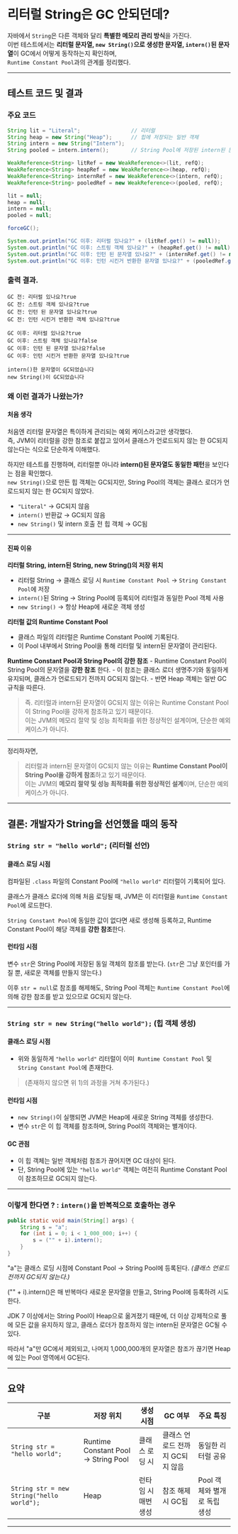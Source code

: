 # 리터럴 String은 GC 안되던데?

자바에서 `String`은 다른 객체와 달리 **특별한 메모리 관리 방식**을 가진다.  
이번 테스트에서는 **리터럴 문자열, `new String()`으로 생성한 문자열, `intern()`된 문자열**이 GC에서 어떻게 동작하는지 확인하며,  
`Runtime Constant Pool`과의 관계를 정리했다.

---

## 테스트 코드 및 결과

### 주요 코드

```java
String lit = "Literal";                // 리터럴
String heap = new String("Heap");      // 힙에 저장되는 일반 객체
String intern = new String("Intern");
String pooled = intern.intern();       // String Pool에 저장된 intern된 문자열

WeakReference<String> litRef = new WeakReference<>(lit, refQ);
WeakReference<String> heapRef = new WeakReference<>(heap, refQ);
WeakReference<String> internRef = new WeakReference<>(intern, refQ);
WeakReference<String> pooledRef = new WeakReference<>(pooled, refQ);

lit = null;
heap = null;
intern = null;
pooled = null;

forceGC();

System.out.println("GC 이후: 리터럴 있나요?" + (litRef.get() != null));
System.out.println("GC 이후: 스트링 객체 있나요?" + (heapRef.get() != null)); 
System.out.println("GC 이후: 인턴 된 문자열 있나요?" + (internRef.get() != null)); 
System.out.println("GC 이후: 인턴 시킨거 반환한 문자열 있나요?" + (pooledRef.get() != null));

```
### 출력 결과.

```text
GC 전: 리터럴 있나요?true
GC 전: 스트링 객체 있나요?true
GC 전: 인턴 된 문자열 있나요?true
GC 전: 인턴 시킨거 반환한 객체 있나요?true

GC 이후: 리터럴 있나요?true
GC 이후: 스트링 객체 있나요?false
GC 이후: 인턴 된 문자열 있나요?false
GC 이후: 인턴 시킨거 반환한 문자열 있나요?true

intern()한 문자열이 GC되었습니다
new String()이 GC되었습니다

```

### 왜 이런 결과가 나왔는가?

#### 처음 생각
처음엔 리터럴 문자열은 특이하게 관리되는 예외 케이스라고만 생각했다.  
즉, JVM이 리터럴을 강한 참조로 붙잡고 있어서 클래스가 언로드되지 않는 한 GC되지 않는다는 식으로 단순하게 이해했다.


하지만 테스트를 진행하며, 리터럴뿐 아니라 **intern()된 문자열도 동일한 패턴**을 보인다는 점을 확인했다.  
`new String()`으로 만든 힙 객체는 GC되지만, String Pool의 객체는 클래스 로더가 언로드되지 않는 한 GC되지 않았다.

- `"Literal"` → GC되지 않음
- `intern()` 반환값 → GC되지 않음
- `new String()` 및 intern 호출 전 힙 객체 → GC됨

---

#### 진짜 이유

**리터럴 String, intern된 String, new String()의 저장 위치**
   
 - 리터럴 String -> 클래스 로딩 시 `Runtime Constant Pool` -> `String Constant Pool`에 저장
 - `intern()`된 String -> String Pool에 등록되어 리터럴과 동일한 Pool 객체 사용
 - `new String()` → 항상 Heap에 새로운 객체 생성

**리터럴 값의 Runtime Constant Pool**

- 클래스 파일의 리터럴은 Runtime Constant Pool에 기록된다.
- 이 Pool 내부에서 String Pool을 통해 리터럴 및 intern된 문자열이 관리된다.


**Runtime Constant Pool과 String Pool의 강한 참조**
    - Runtime Constant Pool이 String Pool의 문자열을 **강한 참조** 한다.
    - 이 참조는 클래스 로더 생명주기와 동일하게 유지되며, 클래스가 언로드되기 전까지 GC되지 않는다.
    - 반면 Heap 객체는 일반 GC 규칙을 따른다.
> 즉.
> 리터럴과 intern된 문자열이 GC되지 않는 이유는 Runtime Constant Pool이 String Pool을 강하게 참조하고 있기 때문이다.  
> 이는 JVM의 메모리 절약 및 성능 최적화를 위한 정상적인 설계이며, 단순한 예외 케이스가 아니다.

---

정리하자면,
> 리터럴과 intern된 문자열이 GC되지 않는 이유는 **Runtime Constant Pool이 String Pool을 강하게 참조**하고 있기 때문이다.  
> 이는 JVM의 **메모리 절약 및 성능 최적화를 위한 정상적인 설계**이며, 단순한 예외 케이스가 아니다.
---

## 결론: 개발자가 String을 선언했을 때의 동작

### `String str = "hello world";` (리터럴 선언)

#### 클래스 로딩 시점

컴파일된 `.class` 파일의 Constant Pool에 `"hello world"` 리터럴이 기록되어 있다. 

클래스가 클래스 로더에 의해 처음 로딩될 때, JVM은 이 리터럴을 `Runtime Constant Pool`에 로드한다.

`String Constant Pool`에 동일한 값이 없다면 새로 생성해 등록하고, Runtime Constant Pool이 해당 객체를 **강한 참조**한다.

#### 런타임 시점

변수 `str`은 String Pool에 저장된 동일 객체의 참조를 받는다.   (`str`은 그냥 포인터를 가질 뿐, 새로운 객체를 만들지 않는다.)

이후 `str = null`로 참조를 해제해도, String Pool 객체는 `Runtime Constant Pool`에 의해 강한 참조를 받고 있으므로 GC되지 않는다.

---

### `String str = new String("hello world");` (힙 객체 생성)

#### 클래스 로딩 시점

- 위와 동일하게 `"hello world"` 리터럴이 이미` Runtime Constant Pool` 및 `String Constant Pool`에 존재한다.
> (존재하지 않으면 위 1)의 과정을 거쳐 추가된다.)

#### 런타임 시점

- `new String()`이 실행되면 JVM은 Heap에 새로운 String 객체를 생성한다. 
- 변수 `str`은 이 힙 객체를 참조하며, String Pool의 객체와는 별개이다.

#### GC 관점

- 이 힙 객체는 일반 객체처럼 참조가 끊어지면 GC 대상이 된다.
- 단, String Pool에 있는 `"hello world"` 객체는 여전히 Runtime Constant Pool이 참조하므로 GC되지 않는다.


--- 

### 이렇게 한다면 ? : `intern()`을 반복적으로 호출하는 경우

```java
public static void main(String[] args) {
    String s = "a";
    for (int i = 0; i < 1_000_000; i++) {
        s = ("" + i).intern();
    }
}
```

"a"는 클래스 로딩 시점에 Constant Pool → String Pool에 등록된다. _(클래스 언로드 전까지 GC되지 않는다.)_

("" + i).intern()은 매 반복마다 새로운 문자열을 만들고, String Pool에 등록하려 시도한다.

JDK 7 이상에서는 String Pool이 Heap으로 옮겨졌기 때문에, 더 이상 강제적으로 풀에 모든 값을 유지하지 않고, 클래스 로더가 참조하지 않는 intern된 문자열은 GC될 수 있다.

따라서 "a"만 GC에서 제외되고, 나머지 1,000,000개의 문자열은 참조가 끊기면 Heap에 있는 Pool 영역에서 GC된다.

---

## 요약

| 구분 | 저장 위치 | 생성 시점 | GC 여부 | 주요 특징 |
|------|-----------|-----------|---------|-----------|
| `String str = "hello world";` | Runtime Constant Pool → String Pool | 클래스 로딩 시 | 클래스 언로드 전까지 GC되지 않음 | 동일한 리터럴 공유 |
| `String str = new String("hello world");` | Heap | 런타임 시 매번 생성 | 참조 해제 시 GC됨 | Pool 객체와 별개로 독립 생성 |

---

